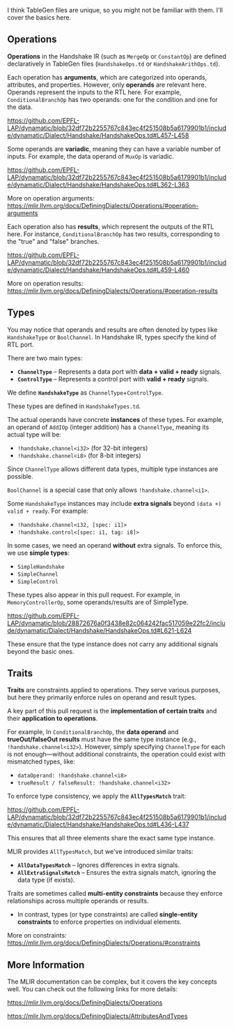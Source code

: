 I think TableGen files are unique, so you might not be familiar with them. I'll cover the basics here.

## Operations

**Operations** in the Handshake IR (such as `MergeOp` or `ConstantOp`) are defined declaratively in TableGen files (`HandshakeOps.td` or `HandshakeArithOps.td`).

Each operation has **arguments**, which are categorized into operands, attributes, and properties. However, only **operands** are relevant here. Operands represent the inputs to the RTL here. For example, `ConditionalBranchOp` has two operands: one for the condition and one for the data.

https://github.com/EPFL-LAP/dynamatic/blob/32df72b2255767c843ec4f251508b5a6179901b1/include/dynamatic/Dialect/Handshake/HandshakeOps.td#L457-L458

Some operands are **variadic**, meaning they can have a variable number of inputs. For example, the data operand of `MuxOp` is variadic.

https://github.com/EPFL-LAP/dynamatic/blob/32df72b2255767c843ec4f251508b5a6179901b1/include/dynamatic/Dialect/Handshake/HandshakeOps.td#L362-L363

More on operation arguments: https://mlir.llvm.org/docs/DefiningDialects/Operations/#operation-arguments

Each operation also has **results**, which represent the outputs of the RTL here. For instance, `ConditionalBranchOp` has two results, corresponding to the "true" and "false" branches.

https://github.com/EPFL-LAP/dynamatic/blob/32df72b2255767c843ec4f251508b5a6179901b1/include/dynamatic/Dialect/Handshake/HandshakeOps.td#L459-L460

More on operation results: https://mlir.llvm.org/docs/DefiningDialects/Operations/#operation-results

## Types

You may notice that operands and results are often denoted by types like `HandshakeType` or `BoolChannel`. In Handshake IR, types specify the kind of RTL port.

There are two main types:

- **`ChannelType`** – Represents a data port with **data + valid + ready** signals.
- **`ControlType`** – Represents a control port with **valid + ready** signals.

We define **`HandshakeType`** as `ChannelType`+`ControlType`.

These types are defined in `HandshakeTypes.td`.



The actual operands have concrete **instances** of these types. For example, an operand of `AddIOp` (integer addition) has a `ChannelType`, meaning its actual type will be:

- `!handshake.channel<i32>` (for 32-bit integers)
- `!handshake.channel<i8>` (for 8-bit integers)

Since `ChannelType` allows different data types, multiple type instances are possible.

`BoolChannel` is a special case that only allows `!handshake.channel<i1>`.



Some `HandshakeType` instances may include **extra signals** beyond `(data +) valid + ready`. For example:

- `!handshake.channel<i32, [spec: i1]>`
- `!handshake.control<[spec: i1, tag: i8]>`



In some cases, we need an operand **without** extra signals. To enforce this, we use **simple types**:

- `SimpleHandshake`
- `SimpleChannel`
- `SimpleControl`

These types also appear in this pull request. For example, in `MemoryControllerOp`, some operands/results are of SimpleType.

https://github.com/EPFL-LAP/dynamatic/blob/28872676a0f3438e82c064242fac517059e22fc2/include/dynamatic/Dialect/Handshake/HandshakeOps.td#L621-L624

These ensure that the type instance does not carry any additional signals beyond the basic ones.

## Traits

**Traits** are constraints applied to operations. They serve various purposes, but here they primarily enforce rules on operand and result types.

A key part of this pull request is the **implementation of certain traits** and their **application to operations**.



For example, In `ConditionalBranchOp`, the **data operand** and **trueOut/falseOut results** must have the same type instance (e.g., `!handshake.channel<i32>`). However, simply specifying `ChannelType` for each is not enough—without additional constraints, the operation could exist with mismatched types, like:

- `dataOperand: !handshake.channel<i8>`
- `trueResult / falseResult: !handshake.channel<i32>`

To enforce type consistency, we apply the **`AllTypesMatch`** trait:

https://github.com/EPFL-LAP/dynamatic/blob/32df72b2255767c843ec4f251508b5a6179901b1/include/dynamatic/Dialect/Handshake/HandshakeOps.td#L436-L437

This ensures that all three elements share the exact same type instance.



MLIR provides `AllTypesMatch`, but we've introduced similar traits:

- **`AllDataTypesMatch`** – Ignores differences in extra signals.
- **`AllExtraSignalsMatch`** – Ensures the extra signals match, ignoring the data type (if exists).



Traits are sometimes called **multi-entity constraints** because they enforce relationships across multiple operands or results.

- In contrast, types (or type constraints) are called **single-entity constraints** to enforce properties on individual elements.

More on constraints: https://mlir.llvm.org/docs/DefiningDialects/Operations/#constraints

## More Information

The MLIR documentation can be complex, but it covers the key concepts well. You can check out the following links for more details:

https://mlir.llvm.org/docs/DefiningDialects/Operations

https://mlir.llvm.org/docs/DefiningDialects/AttributesAndTypes

